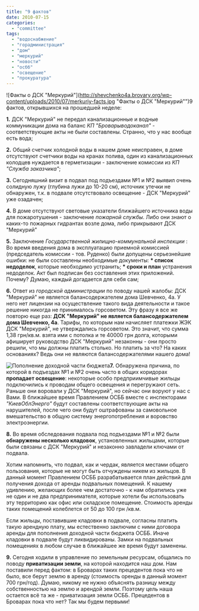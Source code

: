 ```yaml
---
title: "9 фактов"
date: 2010-07-15
categories: 
  - "committee"
tags: 
  - "водоснабжение"
  - "горадминистрация"
  - "дом"
  - "меркурий"
  - "новости"
  - "осбб"
  - "освещение"
  - "прокуратура"
---
```


![Факты о ДСК "Меркурий"](http://shevchenko4a.brovary.org/wp-content/uploads/2010/07/merkuriy-facts.jpg "Факты о ДСК "Меркурий"")9 фактов, открывшихся на прошедшей неделе:

**1\.** ДСК "Меркурий" не передал канализационные и водные коммуникации дома на баланс _КП "Броварыводоканал"_ - соответствующие акты не были составлены. Странно, что у нас вообще есть вода;

**2\.** Общий счетчик холодной воды в нашем доме неисправен, в доме отсутствуют счетчики воды на кранах полива, один из канализационных колодцев нуждается в герметизации - заключение комиссии из _КП "Служба заказчика"_;

**3\.** Сегодняшний визит в подвал под подъездами №1 и №2 выявил очень солидную лужу (глубина лужи до 10-20 см), источник утечки не обнаружен, т.к. в подвале отсутствовало освещение - ДСК "Меркурий" уже <!--more-->озадачен;

**4\.** В доме отсутствуют световые указатели ближайшего источника воды для пожаротушения - заключение _пожарной службы_. Либо они знают о каких-то пожарных гидрантах возле дома, либо прикрывают ДСК "Меркурий"

**5\.** Заключение _Государственной жилищно-коммунальной инспекции_ : Во время введения дома в эксплуатацию приемной комиссией (председатель комиссии - тов. Руденко) были допущены серьезнейшие ошибки: не были составлены необходимые документы: **\* список недоделок**, которые необходимо устранить; **\* сроки и план** устранения недоделок. Акт был подписан без составления этих приложений. Почему? Думаю, каждый догадается для себя сам;

**6\.** Ответ из _городской администрации_ по поводу нашей жалобы: ДСК "Меркурий" не является балансодержателем дома Шевченко, 4а. У него нет лицензии на осуществление такого вида деятельности и такое решение никогда не принималось горсоветом. Эту фразу я все же повторю еще раз: **ДСК "Меркурий" не является балансодержателем дома Шевченко, 4а**. Тарифы, по которым нам начисляет платежки ЖЭК ДСК "Меркурий", не утверждались горсоветом. Это значит, что сумма 1,38 грн/кв.м. взята ими с потолка и те 40000 грн долга, которыми афиширует руководство ДСК "Меркурий" незаконны - они просто решили, что мы должны платить столько. Но платить за что? На каких основаниях? Ведь они не являются балансодержателями нашего дома!

![Пополнение доходной части бюджета](http://shevchenko4a.brovary.org/wp-content/uploads/2010/07/green20piggy20bank20and20money.jpg "Пополнение доходной части бюджета")**7\.** Обнаружена причина, по которой в подъездах №1 и №2 очень часто в общих коридорах **пропадает освещение**: некоторые особо предприимчивые жильцы подключились к проводам общего освещения и перегружают сеть. Раньше они воровали у ДСК "Меркурий", но сейчас они воруют у нас с Вами. В ближайшее время Правлением ОСББ вместе с инспекторами _"КиевОблЭнерго"_ будут составлены соответствующие акты на нарушителей, после чего они будут оштрафованы за самовольное вмешательство в общую систему энергопотребления и воровство электроэнергии.

**8\.** Во время обследования подвала под подъездами №1 и №2 были **обнаружены несколько кладовок**, установленных жильцами, которые были связаны с ДСК "Меркурий" и незаконно завладели ключами от подвала.

Хотим напомнить, что подвал, как и чердак, является местами общего пользования, которые не могут быть отчуждены никем из жильцов. В данный момент Правлением ОСББ разрабатывается план действий для получения дохода от аренды подвальных помещений. К нашему удивлению, желающих более чем достаточно - к нам обратились уже не один и не два предпринимателя, которые хотели бы использовать эту территорию как офис или складское помещение. Стоимость аренды таких помещений колеблется от 50 до 100 грн /кв.м.

Если жильцы, поставившие кладовки в подвале, согласны платить такую арендную плату, мы естественно заключим с ними договора аренды для пополнения доходной части бюджета ОСББ. Иначе кладовки в подвале будут ликвидированы. Замки на подвальных помещениях в любом случае в ближайшее же время будут заменены.

**9\.** Сегодня ходили в управление по земельным ресурсам, общались по поводу **приватизации земли**, на которой находится наш дом. Нам поставили перед фактом: в Броварах таких прецедентов пока что не было, все берут землю в аренду (стоимость оренды в данный момент 700 грн/год). Думаю, никому не нужно объяснять разницу между собственностью на землю и арендой земли. Поэтому цель наша остается всё та же - приватизация земли ОСББ. Прецедентов в Броварах пока что нет? Так мы будем первыми!
